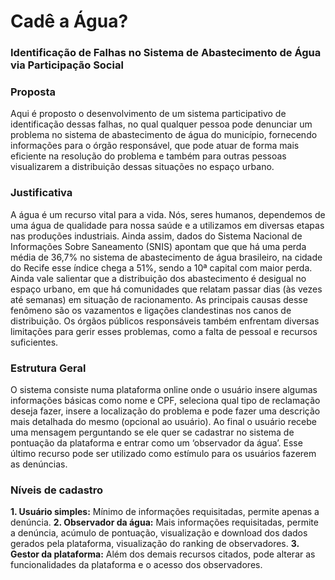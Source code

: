 # Cadê a Água?
### Identificação de Falhas no Sistema de Abastecimento de Água via Participação Social

### **Proposta**
Aqui é proposto o desenvolvimento de um sistema participativo de identificação dessas falhas, no qual qualquer pessoa pode denunciar um problema no sistema de abastecimento de água do município, fornecendo informações para o órgão responsável, que pode atuar de forma mais eficiente na resolução do problema e também para outras pessoas visualizarem a distribuição dessas situações no espaço urbano.

### **Justificativa**
A água é um recurso vital para a vida. Nós, seres humanos, dependemos de uma água de qualidade para nossa saúde e a utilizamos em diversas etapas nas produções industriais. Ainda assim, dados do Sistema Nacional de Informações Sobre Saneamento (SNIS) apontam que que há uma perda média de 36,7% no sistema de abastecimento de água brasileiro, na cidade do Recife esse índice chega a 51%, sendo a 10ª capital com maior perda. Ainda vale salientar que a distribuição dos abastecimento é desigual no espaço urbano, em que há comunidades que relatam passar dias (às vezes até semanas) em situação de racionamento. As principais causas desse fenômeno são os vazamentos e ligações clandestinas nos canos de distribuição. Os órgãos públicos responsáveis também enfrentam diversas limitações para gerir esses problemas, como a falta de pessoal e recursos suficientes.

### **Estrutura Geral**
O sistema consiste numa plataforma online onde o usuário insere algumas informações básicas como nome e CPF, seleciona qual tipo de reclamação deseja fazer, insere a localização do problema e pode fazer uma descrição mais detalhada do mesmo (opcional ao usuário). Ao final o usuário recebe uma mensagem perguntando se ele quer se cadastrar no sistema de pontuação da plataforma e entrar como um ‘observador da água’. Esse último recurso pode ser utilizado como estímulo para os usuários fazerem as denúncias.

### **Níveis de cadastro**
**1. Usuário simples:** Mínimo de informações requisitadas, permite apenas a denúncia.
**2. Observador da água:** Mais informações requisitadas, permite a denúncia, acúmulo de pontuação, visualização e download dos dados gerados pela plataforma, visualização do ranking de observadores.
**3. Gestor da plataforma:** Além dos demais recursos citados, pode alterar as funcionalidades da plataforma e o acesso dos observadores.


